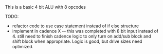 This is a basic 4 bit ALU with 8 opcodes

TODO: 
- refactor code to use case statement instead of if else structure
- implement in cadence X
-- this was completed with 8 bit input instead of 4. still need to finish cadence logic to only turn on add/sub block and shift block when appropriate. Logic is good, but drive sizes need optimized.

